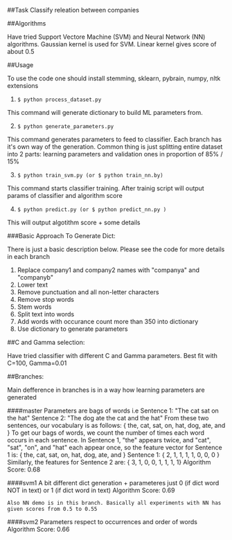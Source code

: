 ##Task
Classify releation between companies

##Algorithms

Have tried Support Vectore Machine (SVM) and Neural Network (NN) algorithms. Gaussian kernel is used for SVM. Linear kernel gives score of about 0.5

##Usage

To use the code one should install stemming, sklearn, pybrain, numpy, nltk extensions

1. ``$ python process_dataset.py``

This command will generate dictionary to build ML parameters from. 

2. ``$ python generate_parameters.py``

This command generates parameters to feed to classifier. Each branch has it's own way of the generation.
Common thing is just splitting entire dataset into 2 parts: learning parameters and validation ones in proportion of 85% / 15%
 
3. ``$ python train_svm.py (or $ python train_nn.by)``

This command starts classifier training. After trainig script will output params of classifier and algorithm score

4. ``$ python predict.py (or $ python predict_nn.py )``

This will output algotithm score + some details 

###Basic Approach To Generate Dict:

There is just a basic description below. Please see the code for more details in each branch

1. Replace company1 and company2 names with "companya" and "companyb"
2. Lower text
3. Remove punctuation and all non-letter characters
4. Remove stop words
5. Stem words
6. Split text into words
7. Add words with occurance count more than 350 into dictionary
8. Use dictionary to generate parameters

##C and Gamma selection:

Have tried classifier with different C and Gamma parameters. Best fit with C=100, Gamma=0.01
 
##Branches:

Main defference in branches is in a way how learning parameters are generated

####master
 Parameters are bags of words i.e
	Sentence 1: "The cat sat on the hat"
	Sentence 2: "The dog ate the cat and the hat"
	From these two sentences, our vocabulary is as follows:
	{ the, cat, sat, on, hat, dog, ate, and }
	To get our bags of words, we count the number of times each word occurs in each sentence. In Sentence 1, "the" appears twice, and "cat", "sat", "on", and "hat" each appear once, so the feature vector for Sentence 1 is:
	{ the, cat, sat, on, hat, dog, ate, and }
	Sentence 1: { 2, 1, 1, 1, 1, 0, 0, 0 }
	Similarly, the features for Sentence 2 are: { 3, 1, 0, 0, 1, 1, 1, 1}
	Algorithm Score: 0.68

####svm1
 	A bit different dict generation + parameteres just 0 (if dict word NOT in text) or 1 (if dict word in text)
	Algorithm Score: 0.69

	Also NN demo is in this branch. Basically all experiments with NN has given scores from 0.5 to 0.55

####svm2
   Parameters respect to occurrences and order of words
	Algorithm Score: 0.66
	

